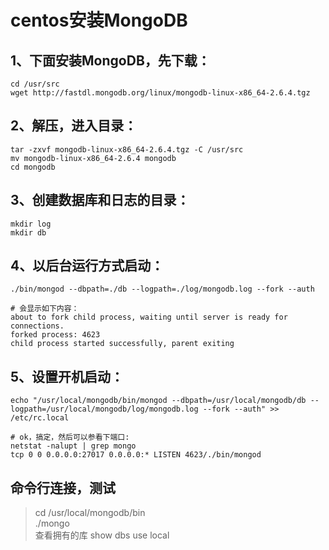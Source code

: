 
centos安装MongoDB 
=============

1、下面安装MongoDB，先下载：
-------------
```
cd /usr/src  
wget http://fastdl.mongodb.org/linux/mongodb-linux-x86_64-2.6.4.tgz  
```

2、解压，进入目录：
-------------
```
tar -zxvf mongodb-linux-x86_64-2.6.4.tgz -C /usr/src
mv mongodb-linux-x86_64-2.6.4 mongodb 
cd mongodb
```

3、创建数据库和日志的目录：
-------------
```
mkdir log
mkdir db
```

4、以后台运行方式启动：
-------------
```shell
./bin/mongod --dbpath=./db --logpath=./log/mongodb.log --fork --auth

# 会显示如下内容：
about to fork child process, waiting until server is ready for connections.
forked process: 4623
child process started successfully, parent exiting
```

5、设置开机启动：
-------------
```shell
echo "/usr/local/mongodb/bin/mongod --dbpath=/usr/local/mongodb/db --logpath=/usr/local/mongodb/log/mongodb.log --fork --auth" >> /etc/rc.local

# ok，搞定，然后可以参看下端口:
netstat -nalupt | grep mongo
tcp 0 0 0.0.0.0:27017 0.0.0.0:* LISTEN 4623/./bin/mongod
```

命令行连接，测试
-------------
> cd /usr/local/mongodb/bin  
> ./mongo  
查看拥有的库
> show dbs
> use local



